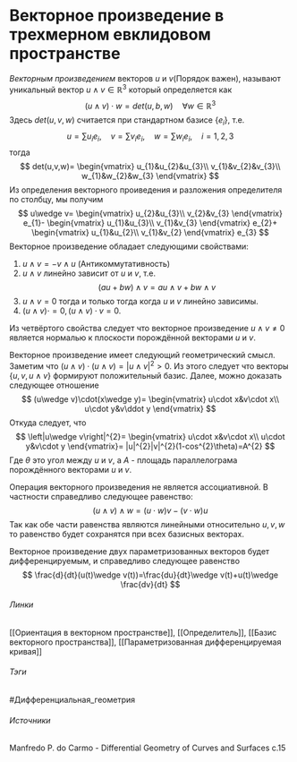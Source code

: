 # Векторное произведение в трехмерном евклидовом пространстве
*Векторным произведением* векторов $u$ и $v$(Порядок важен), называют уникальный вектор $u\wedge v\in\mathbb{R}^3$ который определяется как 
$$
(u\wedge v)\cdot w=det(u,b,w)\quad\forall w\in\mathbb{R}^3
$$
Здесь $det(u,v,w)$ считается при стандартном базисе $\{e_{i}\}$, т.е.
$$
u=\sum\limits u_{i}e_{i},\quad v=\sum\limits v_{i}e_{i},\quad w=\sum\limits w_{i}e_{i},\quad i=1,2,3
$$
тогда
$$
det(u,v,w)=
\begin{vmatrix}
	u_{1}&u_{2}&u_{3}\\
	v_{1}&v_{2}&v_{3}\\
	w_{1}&w_{2}&w_{3}
\end{vmatrix}
$$
Из определения векторного проиведения и разложения определителя по столбцу, мы получим
$$
u\wedge v=
\begin{vmatrix}
	u_{2}&u_{3}\\
	v_{2}&v_{3}
\end{vmatrix}
e_{1}-
\begin{vmatrix}
	u_{1}&u_{3}\\
	v_{1}&v_{3}
\end{vmatrix}
e_{2}+
\begin{vmatrix}
	u_{1}&u_{2}\\
	v_{1}&v_{2}
\end{vmatrix}
e_{3}
$$
Векторное произведение обладает следующими свойствами:
1. $u\wedge v=-v\wedge u$ (Антикоммутативность)
2. $u\wedge v$ линейно зависит от $u$ и $v$, т.е. 
$$(au+bw)\wedge v=au\wedge v+bw\wedge v$$
3. $u\wedge v=0$ тогда и только тогда когда $u$ и $v$ линейно зависимы.
4. $(u\wedge v)\cdot=0,(u\wedge v)\cdot v=0$.

Из четвёртого свойства следует что векторное произведение $u\wedge v\ne0$ является нормалью к плоскости порождённой векторами $u$ и $v$.

Векторное произведение имеет следующий геометрический смысл. 
Заметим что $(u\wedge v)\cdot(u\wedge v)=\left|u\wedge v\right|^{2}>0$. Из этого следует что векторы $\{u,v,u\wedge v\}$ формируют положительный базис. 
Далее, можно доказать следующее отношение
$$
(u\wedge v)\cdot(x\wedge y)=
\begin{vmatrix}
	u\cdot x&v\cdot x\\
	u\cdot y&v\ddot y
\end{vmatrix}
$$
Откуда следует, что
$$
\left|u\wedge v\right|^{2}=
\begin{vmatrix}
	u\cdot x&v\cdot x\\
	u\cdot y&v\cdot y
\end{vmatrix}=
|u|^{2}|v|^{2}(1-cos^{2}\theta)=A^{2}
$$
Где $\theta$ это угол между $u$ и $v$, а $A$ - площадь параллелограма порождённого векторами $u$ и $v$.

Операция векторного произведения не является ассоциативной. В частности справедливо следующее равенство:
$$
(u\wedge v)\wedge w=(u\cdot w)v-(v\cdot w)u
$$
Так как обе части равенства являются линейными относительно $u,v,w$ то равенство будет сохранятся при всех базисных векторах.

Векторное произведение двух параметризованных векторов будет дифференцируемым, и справедливо следующее равенство
$$
\frac{d}{dt}(u(t)\wedge v(t))=\frac{du}{dt}\wedge v(t)+u(t)\wedge \frac{dv}{dt}
$$
###### Линки
 [[Ориентация в векторном пространстве]],
 [[Определитель]],
 [[Базис векторного пространства]],
 [[Параметризованная дифференцируемая кривая]]
 
###### Тэги
 #Дифференциальная_геометрия 
###### Источники
 Manfredo P. do Carmo - Differential Geometry of Curves and Surfaces с.15